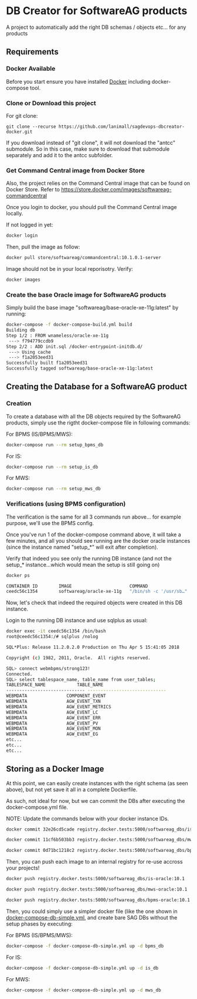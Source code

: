 # DB Creator for SoftwareAG products

A project to automatically add the right DB schemas / objects etc... for any products

## Requirements

### Docker Available
Before you start ensure you have installed [Docker](https://www.docker.com/products/overview)
including docker-compose tool.


### Clone or Download this project

For git clone:
```
git clone --recurse https://github.com/lanimall/sagdevops-dbcreator-docker.git
```

If you download instead of "git clone", it will not download the "antcc" submodule. 
So in this case, make sure to download that submodule separately and add it to the antcc subfolder.

### Get Command Central image from Docker Store
Also, the project relies on the Command Central image that can be found on Docker Store.
Refer to https://store.docker.com/images/softwareag-commandcentral

Once you login to docker, you should pull the Command Central image locally.

If not logged in yet:

```bash
docker login
```

Then, pull the image as follow:

```bash
docker pull store/softwareag/commandcentral:10.1.0.1-server
```

Image should not be in your local reporisotry. Verify:

```bash
docker images
```

### Create the base Oracle image for SoftwareAG products

Simply build the base image "softwareag/base-oracle-xe-11g:latest" by running:

```bash
docker-compose -f docker-compose-build.yml build
Building db
Step 1/2 : FROM wnameless/oracle-xe-11g
 ---> f794779ccdb9
Step 2/2 : ADD init.sql /docker-entrypoint-initdb.d/
 ---> Using cache
 ---> f1a2053eed31
Successfully built f1a2053eed31
Successfully tagged softwareag/base-oracle-xe-11g:latest
```

## Creating the Database for a SoftwareAG product

### Creation

To create a database with all the DB objects required by the SoftwareAG products, 
simply use the rigtht docker-compose file in following commands:

For BPMS (IS/BPMS/MWS):

```bash
docker-compose run --rm setup_bpms_db
```

For IS:

```bash
docker-compose run --rm setup_is_db
```

For MWS:

```bash
docker-compose run --rm setup_mws_db
```

### Verifications (using BPMS configuration)

The verification is the same for all 3 commands run above... for example purpose, we'll use the BPMS config.

Once you've run 1 of the docker-compose command above, it will take a few minutes, and all you should see running are the
docker oracle instances (since the instance named "setup_*" will exit after completion).

Verify that indeed you see only the running DB instance (and not the setup_* instance...which would mean the setup is still going on)

```bash
docker ps

CONTAINER ID        IMAGE                      COMMAND                  CREATED             STATUS              PORTS                                                      NAMES
ceedc56c1354        softwareag/oracle-xe-11g   "/bin/sh -c '/usr/sb…"   About an hour ago   Up 8 minutes        8080/tcp, 0.0.0.0:49160->22/tcp, 0.0.0.0:49161->1521/tcp   wmdbcreator_wMBPMS_db_1
```

Now, let's check that indeed the required objects were created in this DB instance.

Login to the running DB instance and use sqlplus as usual:

```bash
docker exec -it ceedc56c1354 /bin/bash
root@ceedc56c1354:/# sqlplus /nolog

SQL*Plus: Release 11.2.0.2.0 Production on Thu Apr 5 15:41:05 2018

Copyright (c) 1982, 2011, Oracle.  All rights reserved.

SQL> connect webmbpms/strong123!
Connected.
SQL> select tablespace_name, table_name from user_tables;
TABLESPACE_NAME 	       TABLE_NAME
------------------------------ ------------------------------
WEBMDATA		       COMPONENT_EVENT
WEBMDATA		       AGW_EVENT_TXN
WEBMDATA		       AGW_EVENT_METRICS
WEBMDATA		       AGW_EVENT_LC
WEBMDATA		       AGW_EVENT_ERR
WEBMDATA		       AGW_EVENT_PV
WEBMDATA		       AGW_EVENT_MON
WEBMDATA		       AGW_EVENT_EG
etc...
etc...
etc...
```

## Storing as a Docker Image

At this point, we can easily create instances with the right schema (as seen above), but not yet save it all in a complete Dockerfile.

As such, not ideal for now, but we can commit the DBs after executing the docker-compose.yml file.

NOTE: Update the commands below with your docker instance IDs.

```bash
docker commit 32e26cd5cade registry.docker.tests:5000/softwareag_dbs/is-oracle:10.1

docker commit 11cf6b503bb3 registry.docker.tests:5000/softwareag_dbs/mws-oracle:10.1

docker commit 0d71bc1218c2 registry.docker.tests:5000/softwareag_dbs/bpms-oracle:10.1
```

Then, you can push each image to an internal registry for re-use accross your projects!

```bash
docker push registry.docker.tests:5000/softwareag_dbs/is-oracle:10.1

docker push registry.docker.tests:5000/softwareag_dbs/mws-oracle:10.1

docker push registry.docker.tests:5000/softwareag_dbs/bpms-oracle:10.1
```

Then, you could simply use a simpler docker file (like the one shown in [docker-compose-db-simple.yml](./docker-compose-db-simple.yml),
and create bare SAG DBs without the setup phases by executing:

For BPMS (IS/BPMS/MWS):

```bash
docker-compose -f docker-compose-db-simple.yml up -d bpms_db
```

For IS:

```bash
docker-compose -f docker-compose-db-simple.yml up -d is_db
```

For MWS:

```bash
docker-compose -f docker-compose-db-simple.yml up -d mws_db
```